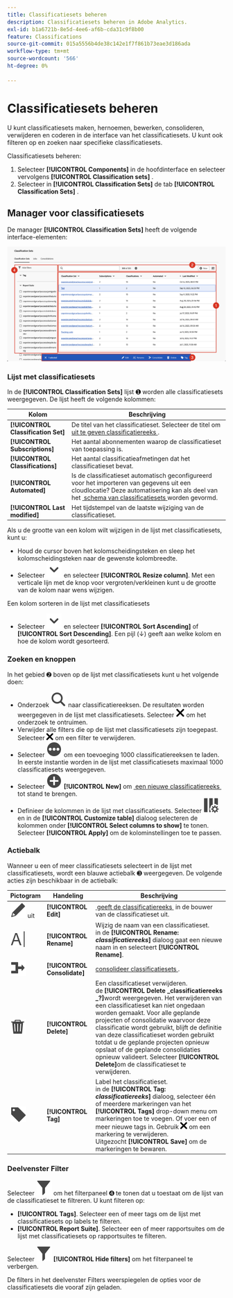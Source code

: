 ```yaml
---
title: Classificatiesets beheren
description: Classificatiesets beheren in Adobe Analytics.
exl-id: b1a6721b-8e5d-4ee6-af6b-cda31c9f8b00
feature: Classifications
source-git-commit: 015a5556b4de38c142e1f7f861b73eae3d186ada
workflow-type: tm+mt
source-wordcount: '566'
ht-degree: 0%

---
```


# Classificatiesets beheren

U kunt classificatiesets maken, hernoemen, bewerken, consolideren, verwijderen en coderen in de interface van het classificatiesets. U kunt ook filteren op en zoeken naar specifieke classificatiesets.

Classificatiesets beheren:

1. Selecteer **[!UICONTROL Components]** in de hoofdinterface en selecteer vervolgens **[!UICONTROL Classification sets]** .
1. Selecteer in **[!UICONTROL Classification Sets]** de tab **[!UICONTROL Classification Sets]** .

## Manager voor classificatiesets

De manager **[!UICONTROL Classification Sets]** heeft de volgende interface-elementen:

![&#x200B; de plaatsingsmanager van de Classificatie &#x200B;](assets/classification-sets-manage.png)


### Lijst met classificatiesets

In de **[!UICONTROL Classification Sets]** lijst ➊ worden alle classificatiesets weergegeven. De lijst heeft de volgende kolommen:

| Kolom | Beschrijving |
|---|---|
| **[!UICONTROL Classification Set]** | De titel van het classificatieset. Selecteer de titel om [&#x200B; uit te geven classificatiereeks &#x200B;](create.md#edit-a-classification-set). |
| **[!UICONTROL Subscriptions]** | Het aantal abonnementen waarop de classificatieset van toepassing is. |
| **[!UICONTROL Classifications]** | Het aantal classificatieafmetingen dat het classificatieset bevat. |
| **[!UICONTROL Automated]** | Is de classificatieset automatisch geconfigureerd voor het importeren van gegevens uit een cloudlocatie? Deze automatisering kan als deel van het [&#x200B; schema van classificatiesets &#x200B;](schema.md) worden gevormd. |
| **[!UICONTROL Last modified]** | Het tijdstempel van de laatste wijziging van de classificatieset. |

Als u de grootte van een kolom wilt wijzigen in de lijst met classificatiesets, kunt u:

* Houd de cursor boven het kolomscheidingsteken en sleep het kolomscheidingsteken naar de gewenste kolombreedte.
* Selecteer ![&#x200B; ChevronDown &#x200B;](/help/assets/icons/ChevronDown.svg) en selecteer **[!UICONTROL Resize column]**. Met een verticale lijn met de knop voor vergroten/verkleinen kunt u de grootte van de kolom naar wens wijzigen.

Een kolom sorteren in de lijst met classificatiesets

* Selecteer ![&#x200B; ChevronDown &#x200B;](/help/assets/icons/ChevronDown.svg) en selecteer **[!UICONTROL Sort Ascending]** of **[!UICONTROL Sort Descending]**. Een pijl (↓) geeft aan welke kolom en hoe de kolom wordt gesorteerd.

### Zoeken en knoppen

In het gebied ➋ boven op de lijst met classificatiesets kunt u het volgende doen:

* Onderzoek ![&#x200B; Onderzoek &#x200B;](/help/assets/icons/Search.svg) naar classificatiereeksen. De resultaten worden weergegeven in de lijst met classificatiesets. Selecteer ![&#x200B; CrossSize200 &#x200B;](/help/assets/icons/CrossSize200.svg) om het onderzoek te ontruimen.
* Verwijder alle filters die op de lijst met classificatiesets zijn toegepast. Selecteer ![&#x200B; CrossSize100 &#x200B;](/help/assets/icons/CrossSize100.svg) om een filter te verwijderen.
* Selecteer ![&#x200B; MoreCircle &#x200B;](/help/assets/icons/MoreCircle.svg) om een toevoeging 1000 classificatiereeksen te laden. In eerste instantie worden in de lijst met classificatiesets maximaal 1000 classificatiesets weergegeven.
* Selecteer ![&#x200B; AddCircle &#x200B;](/help/assets/icons/AddCircle.svg) **[!UICONTROL New]** om [&#x200B; een nieuwe classificatiereeks &#x200B;](create.md#create-a-classification-set) tot stand te brengen.
* Definieer de kolommen in de lijst met classificatiesets. Selecteer ![&#x200B; ColumnSetting &#x200B;](/help/assets/icons/ColumnSetting.svg) en in de **[!UICONTROL Customize table]** dialoog selecteren de kolommen onder **[!UICONTROL Select columns to show]** te tonen. Selecteer **[!UICONTROL Apply]** om de kolominstellingen toe te passen.


### Actiebalk

Wanneer u een of meer classificatiesets selecteert in de lijst met classificatiesets, wordt een blauwe actiebalk ➌ weergegeven. De volgende acties zijn beschikbaar in de actiebalk:

| Pictogram | Handeling | Beschrijving |
|---|---|---|
| ![&#x200B; geeft &#x200B;](/help/assets/icons/Edit.svg) uit | **[!UICONTROL Edit]** | [&#x200B; geeft de classificatiereeks &#x200B;](create.md#edit-a-classification-set) in de bouwer van de classificatieset uit. |
| ![&#x200B; anders noemen &#x200B;](/help/assets/icons/Rename.svg) | **[!UICONTROL Rename]** | Wijzig de naam van een classificatieset.<br/> in de **[!UICONTROL Rename: _classificatiereeks_]** dialoog gaat een nieuwe naam in en selecteert **[!UICONTROL Rename]**. |
| ![&#x200B; Fusie &#x200B;](/help/assets/icons/Merge.svg) | **[!UICONTROL Consolidate]** | [&#x200B; consolideer classificatiesets &#x200B;](/help/components/classifications/sets/consolidations/manage.md). |
| ![&#x200B; Schrapping &#x200B;](/help/assets/icons/Delete.svg) | **[!UICONTROL Delete]** | Een classificatieset verwijderen.<br/> de **[!UICONTROL Delete _classificatiereeks _?]**&#x200B;wordt weergegeven. Het verwijderen van een classificatieset kan niet ongedaan worden gemaakt. Voor alle geplande projecten of consolidatie waarvoor deze classificatie wordt gebruikt, blijft de definitie van deze classificatieset worden gebruikt totdat u de geplande projecten opnieuw opslaat of de geplande consolidaties opnieuw valideert. Selecteer **[!UICONTROL Delete]**&#x200B;om de classificatieset te verwijderen. |
| ![&#x200B; Etiket &#x200B;](/help/assets/icons/Label.svg) | **[!UICONTROL Tag]** | Label het classificatieset.<br/> in de **[!UICONTROL Tag: _classificatiereeks_]** dialoog, selecteer één of meerdere markeringen van het **[!UICONTROL Tags]** drop-down menu om markeringen toe te voegen. Of voer een of meer nieuwe tags in. Gebruik ![&#x200B; CrossSize100 &#x200B;](/help/assets/icons/CrossSize100.svg) om een markering te verwijderen. <br/> Uitgezocht **[!UICONTROL Save]** om de markeringen te bewaren. |


### Deelvenster Filter

Selecteer ![&#x200B; Filter &#x200B;](/help/assets/icons/Filter.svg) om het filterpaneel ➍ te tonen dat u toestaat om de lijst van de classificatieset te filtreren. U kunt filteren op:

* **[!UICONTROL Tags]**. Selecteer een of meer tags om de lijst met classificatiesets op labels te filteren.
* **[!UICONTROL Report Suite]**. Selecteer een of meer rapportsuites om de lijst met classificatiesets op rapportsuites te filteren.

Selecteer ![&#x200B; Filter &#x200B;](/help/assets/icons/Filter.svg) **[!UICONTROL Hide filters]** om het filterpaneel te verbergen.

De filters in het deelvenster Filters weerspiegelen de opties voor de classificatiesets die vooraf zijn geladen.


<!-- old content

The Classification set manager allows you to create, edit, or delete classification sets.

**[!UICONTROL Components]** > **[!UICONTROL Classification sets]** > **[!UICONTROL Sets]**

Classification sets consist of **Subscriptions** (report suite and dimension combinations) and **Classification names** (dimensions containing classification data). Subscriptions are configured under [Settings](settings.md), while classification names are configured under [Schema](schema.md).

## Filter classification sets

The left side of the Classification set manager provides filter settings to locate the desired classification set. Clicking the filter icon toggles the filter settings visibility. You can filter classification sets by **[!UICONTROL Tags]** or **[!UICONTROL Report suite]**.

![Classification set filters](../../assets/classification-set-filters.png)

Note that 1,000 classification sets are preloaded at a time. The filters shown in the left rail reflect the options for the sets that are preloaded.

## Classification set manager columns

The following columns are available in the Classification set manager:

* **[!UICONTROL Classification set]**: The classification set name. Clicking a classification set name edits its [settings](settings.md).
* **[!UICONTROL Subscriptions]**: The number of subscriptions that this classification set applies to.
* **[!UICONTROL Classifications]**: The number of classification dimensions that the classification set contains.
* **[!UICONTROL Automated]**: Determines if the classification set is configured to automatically import data from a cloud location. Automation can be configured in the classification set's [schema](schema.md).
* **[!UICONTROL Last Modified]**: The date and time that the classification set was last modified.

## Create or edit options

The following buttons are available in the Classification set manager:

* **[!UICONTROL Add]**: [Create](create.md) a classification set.
* **[!UICONTROL Search by title]**: Search for classification sets by name.
* **[!UICONTROL Load more]**: The Classification set manager initially displays up to 1000 classification sets. This button loads 1000 more classification sets.
* **Show/Hide columns**: Toggle visibility for any column besides [!UICONTROL Classification set].

Select one or more classification sets by clicking the checkbox next to the desired classification set. Selecting a classification set reveals the following options:

* **[!UICONTROL Tag]**: Add one or more tags to the selected classification sets, which allows you to organize or group classification sets to make them easier to locate in the future.
* **[!UICONTROL Delete]**: Deletes the classification set. Classification dimensions based on this classification set are no longer available. Scheduled projects using the deleted classification set continue using dependent dimensions until you resave the scheduled project.
* **[!UICONTROL Consolidate]**: Start a new [consolidation](../consolidations/process.md).
* **[!UICONTROL Rename]**: Rename the selected classification set.

-->